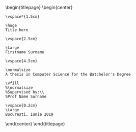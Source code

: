\begin{titlepage}
  \begin{center}

    \vspace*{1.5cm}

    \huge
    Title here

    \vspace{2.5cm}

    \Large
    Firstname Surname

    \vspace{4.5cm}

    \normalsize
    A thesis in Computer Science for the Batchelor's Degree

    \vfill
    %\normalsize
    %Supervised by:\\
    %Prof Name Surname

    \vspace{0.2cm}
    \Large
    București, Iunie 2019

  \end{center}
\end{titlepage}